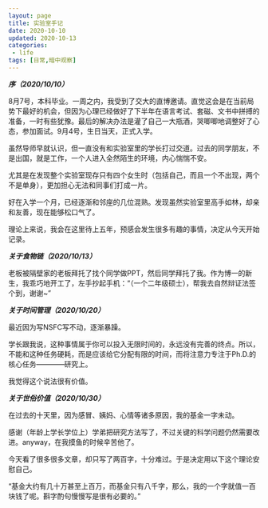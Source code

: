 ```yaml
---
layout: page
title: 实验室手记
date: 2020-10-10
updated: 2020-10-13
categories:
 - life
tags: [日常,暗中观察]
---
```


***序（2020/10/10）***

8月7号，本科毕业。一周之内，我受到了交大的直博邀请。直觉这会是在当前局势下最好的机会，但因为心理已经做好了下半年在语言考试、套磁、文书中拼搏的准备，一时有些犹豫。最后的解决办法是灌了自己一大瓶酒，哭唧唧地调整好了心态，参加面试。9月4号，生日当天，正式入学。

虽然导师早就认识，但一直没有和实验室里的学长打过交道。过去的同学朋友，不是出国，就是工作，一个人进入全然陌生的环境，内心惴惴不安。

尤其是在发现整个实验室现存只有四个女生时（包括自己，而且一个不出现，两个不是单身），更加担心无法和同事们打成一片。

好在入学一个月，已经逐渐和邻座的几位混熟。发现虽然实验室里高手如林，却亲和友善，现在能够松口气了。

理论上来说，我会在这里待上五年，预感会发生很多有趣的事情，决定从今天开始记录。

***关于食物链（2020/10/13）***

老板被隔壁家的老板拜托了找个同学做PPT，然后同学拜托了我。作为博一的新生，我乖巧地开工了，左手抄起手机：“（一个二年级硕士），帮我去自然辩证法签个到，谢谢~”

***关于时间管理（2020/10/20）***

最近因为写NSFC写不动，逐渐暴躁。

学长跟我说，这种事情属于你可以投入无限时间的，永远没有完善的终点。所以，不能和这种任务硬耗，而是应该给它分配有限的时间，而将注意力专注于Ph.D.的核心任务————研究上。

我觉得这个说法很有价值。

***关于世俗价值（2020/10/30）***

在过去的十天里，因为感冒、姨妈、心情等诸多原因，我的基金一字未动。

感谢（年龄上学长学位上）学弟把研究方法写了，不过关键的科学问题仍然需要改进。anyway，在我摸鱼的时候辛苦他了。

今天看了很多很多文章，却只写了两百字，十分难过。于是决定用以下这个理论安慰自己。

“基金大约有几十万甚至上百万，而基金只有八千字，那么，我的一个字就值一百块钱了呢。斟字酌句慢慢写是很有必要的。”
